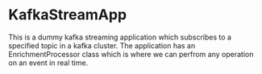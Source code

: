 # KafkaStreamApp
This is a dummy kafka streaming application which subscribes to a specified topic in a kafka cluster. The application has an EnrichmentProcessor class which is where we can perfrom any operation on an event in real time. 
